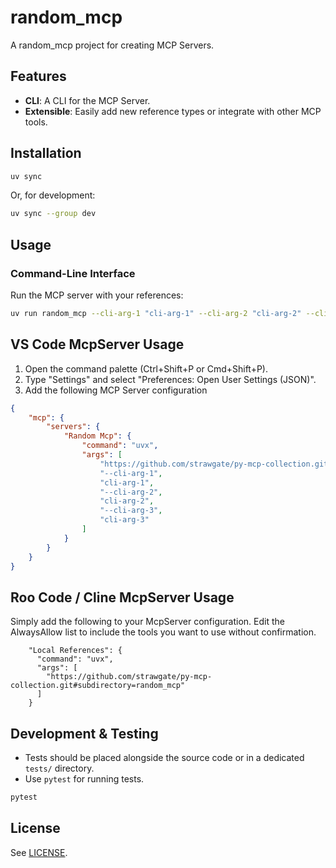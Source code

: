 # random_mcp

A random_mcp project for creating MCP Servers.

## Features

- **CLI**: A CLI for the MCP Server.
- **Extensible**: Easily add new reference types or integrate with other MCP tools.

## Installation

```bash
uv sync
```

Or, for development:

```bash
uv sync --group dev
```

## Usage

### Command-Line Interface

Run the MCP server with your references:

```bash
uv run random_mcp --cli-arg-1 "cli-arg-1" --cli-arg-2 "cli-arg-2" --cli-arg-3 "cli-arg-3"
```

## VS Code McpServer Usage

1. Open the command palette (Ctrl+Shift+P or Cmd+Shift+P).
2. Type "Settings" and select "Preferences: Open User Settings (JSON)".
3. Add the following MCP Server configuration

```json
{
    "mcp": {
        "servers": {
            "Random Mcp": {
                "command": "uvx",
                "args": [
                    "https://github.com/strawgate/py-mcp-collection.git#subdirectory=random_mcp",
                    "--cli-arg-1",
                    "cli-arg-1",
                    "--cli-arg-2",
                    "cli-arg-2",
                    "--cli-arg-3",
                    "cli-arg-3"
                ]
            }
        }
    }
}
```

## Roo Code / Cline McpServer Usage
Simply add the following to your McpServer configuration. Edit the AlwaysAllow list to include the tools you want to use without confirmation.

```
    "Local References": {
      "command": "uvx",
      "args": [
        "https://github.com/strawgate/py-mcp-collection.git#subdirectory=random_mcp"
      ]
    }
```

## Development & Testing

- Tests should be placed alongside the source code or in a dedicated `tests/` directory.
- Use `pytest` for running tests.

```bash
pytest
```

## License

See [LICENSE](LICENSE).